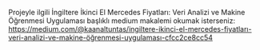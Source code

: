 Projeyle ilgili İngiltere İkinci El Mercedes Fiyatları: Veri Analizi ve Makine Öğrenmesi Uygulaması başlıklı medium makalemi okumak isterseniz: https://medium.com/@kaanaltuntas/i̇ngiltere-i̇kinci-el-mercedes-fiyatları-veri-analizi-ve-makine-öğrenmesi-uygulaması-cfcc2ce8cc54
